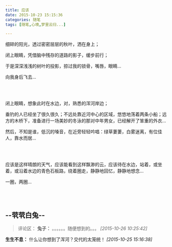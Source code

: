 ```yaml
---
title: 应该
date: 2015-10-23 15:15:36
categories: 随笔
tags: [随笔,心境,梦里云归...]

---
```

细碎的阳光，透过密密层层的秋叶，洒在身上；

闭上眼睛，凭借脑中残存的道路的影子，缓步前行；

于是深深浅浅的树叶的投影，掠过我的锁骨，嘴唇，眼睛...

向我身后飞去...

<br /><br />

闭上眼睛，想象此时在水边，对，熟悉的浑河岸边；

垂钓的人已经坐了很久很久；不远处靠近河中心的区域，悠悠地荡着两条小船；远方的木桥下，准备进行一场美妙的冬泳的那对中年男女，已经解开了笨重的外衣...

然后，不知是谁，低沉的嗓音，在近旁轻轻吟唱：绿草萋萋，白雾迷离，有位佳人，靠水而居...

<br /><br />

应该是这样晴朗的天气，应该能看到这样飘渺的云，应该待在水边，站着，或坐着，或沿着水边的青色石板路，绕着圈走，静静地回忆，静静地想念...

一圈，两圈...

<br /><br />

--茕茕白兔--
---
>评论区：
>**兔子：** 。。。。。。随便想到的。。。  *[2015-10-26 10:25:42]*
>
**生生不息：** 什么让你想到了浑河？交代的太笼统！  *[2015-10-25 15:16:38]*
>
